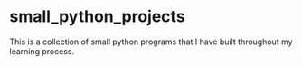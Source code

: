 # small_python_projects

This is a collection of small python programs that I have built throughout my learning process. 
